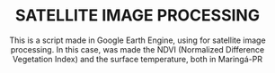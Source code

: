 <h1 align="center">SATELLITE IMAGE PROCESSING</h1>



<p align="center">This is a script made in Google Earth Engine, using for satellite image processing. In this case, was made the NDVI (Normalized Difference Vegetation Index) and the surface temperature, both in Maringá-PR</p>

